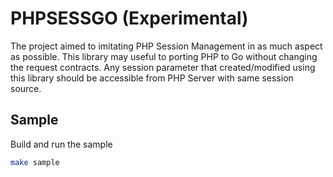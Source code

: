 # PHPSESSGO (Experimental)

The project aimed to imitating PHP Session Management in as much aspect as possible. This library may useful to porting PHP to Go without changing the request contracts. Any session parameter that created/modified using this library should be accessible from PHP Server with same session source.

## Sample

Build and run the sample
```bash
make sample
```